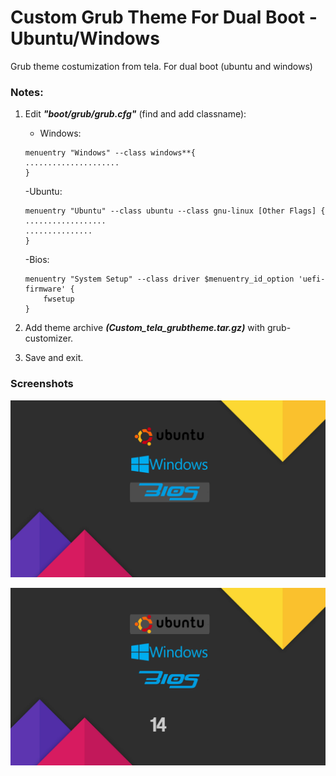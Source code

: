 # Custom Grub Theme For Dual Boot - Ubuntu/Windows
Grub theme costumization from tela. For dual boot (ubuntu and windows)


 ### Notes:
 1. Edit **_"boot/grub/grub.cfg"_** (find and add classname):
    - Windows:
    ```
    menuentry "Windows" --class windows**{
    .....................
    }
    ```
    -Ubuntu:
    ```
    menuentry "Ubuntu" --class ubuntu --class gnu-linux [Other Flags] { ..................
    ...............
    }
    ```
    -Bios:
    ```
    menuentry "System Setup" --class driver $menuentry_id_option 'uefi-firmware' {
		fwsetup
    }
    ```
    
  2. Add theme archive **_(Custom_tela_grubtheme.tar.gz)_** with grub-customizer.
  
  3. Save and exit.
  
  ### Screenshots
  
![Grub Menu](ScreenShots/Screenshot.png?raw=true "Title")

![Grub Menu](ScreenShots/Screenshot2.png?raw=true "Title")
  
  

